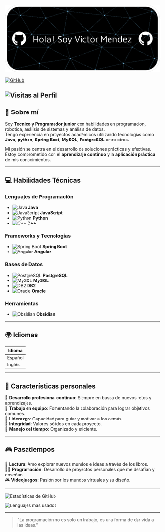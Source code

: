 ![Header](Banner.png)

[![GitHub](https://img.shields.io/badge/GitHub-Víctor%20Méndez-black?style=flat-square&logo=github)](https://github.com/Calatias7)  

![Visitas al Perfil](https://komarev.com/ghpvc/?username=Calatias7&color=brightgreen&style=flat-square)
---

## 🎯 Sobre mí  
Soy **Tecnico y Programador junior** con habilidades en programacion, robotica, análisis de sistemas y análisis de datos.  
Tengo experiencia en proyectos académicos utilizando tecnologías como **Java**, **python**, **Spring Boot**, **MySQL**, **PostgreSQL** entre otros.  

Mi pasión se centra en el desarrollo de soluciones prácticas y efectivas.  
Estoy comprometido con el **aprendizaje continuo** y la **aplicación práctica** de mis conocimientos.  

---


## 💻 Habilidades Técnicas  

### Lenguajes de Programación  
- ![Java](https://img.icons8.com/color/48/000000/java-coffee-cup-logo--v1.png) **Java**  
- ![JavaScript](https://img.icons8.com/color/48/000000/javascript--v1.png) **JavaScript**  
- ![Python](https://img.icons8.com/color/48/000000/python--v1.png) **Python**  
- ![C++](https://img.icons8.com/color/48/000000/c-plus-plus-logo.png) **C++**  

### Frameworks y Tecnologías  
- ![Spring Boot](https://img.icons8.com/color/48/000000/spring-logo.png) **Spring Boot**  
- ![Angular](https://img.icons8.com/color/48/000000/angularjs.png) **Angular**  

### Bases de Datos  
- ![PostgreSQL](https://img.icons8.com/color/48/000000/postgreesql.png) **PostgreSQL**  
- ![MySQL](https://img.icons8.com/fluency/48/000000/mysql-logo.png) **MySQL**  
- ![DB2](https://img.icons8.com/ios-filled/50/0033A0/ibm.png) **DB2**  
- ![Oracle](https://img.icons8.com/color/48/000000/oracle-logo.png) **Oracle**  

### Herramientas
- ![Obsidian](https://img.icons8.com/color/48/000000/obsidian.png) **Obsidian**  
---

## 🌍 Idiomas  
| Idioma    | 
|-----------|
| Español   |
| Inglés    |

---

## 🌟 Características personales  
🔹 **Desarrollo profesional continuo**: Siempre en busca de nuevos retos y aprendizajes.  
🔹 **Trabajo en equipo**: Fomentando la colaboración para lograr objetivos comunes.  
🔹 **Liderazgo**: Capacidad para guiar y motivar a los demás.  
🔹 **Integridad**: Valores sólidos en cada proyecto.  
🔹 **Manejo del tiempo**: Organizado y eficiente.  

---

## 🎮 Pasatiempos  
🎯 **Lectura**: Amo explorar nuevos mundos e ideas a través de los libros.  
👨‍💻 **Programación**: Desarrollo de proyectos personales que me desafían y enseñan.  
🎮 **Videojuegos**: Pasión por los mundos virtuales y su diseño.  

---

![Estadísticas de GitHub](https://github-readme-stats.vercel.app/api?username=Calatias7&show_icons=true&theme=radical)

![Lenguajes más usados](https://github-readme-stats.vercel.app/api/top-langs/?username=Calatias7&layout=compact&theme=radical)

---

> "La programación no es solo un trabajo, es una forma de dar vida a las ideas."
